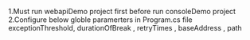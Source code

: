 1.Must run webapiDemo project first before run consoleDemo project
2.Configure below globle paramerters in Program.cs file
  exceptionThreshold,
  durationOfBreak ,
  retryTimes ,
  baseAddress ,
  path